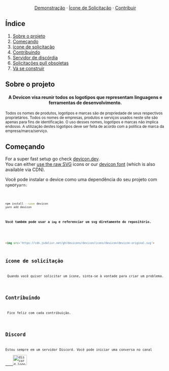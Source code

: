 <div align="center">
    <p align="center">
        <a target="_blank" href="https://github.com/FelipeSimoesDaRocha/DevIcons">Demonstração</a>
        &middot;
        <a target="_blank" href="https://github.com/FelipeSimoesDaRocha/DevIcons/issues/new"> Ícone de Solicitação</a>
        &middot;
        <a href="#contribute">Contribuir</a>
    </p>
</div>


<h2>Índice</h2>
<ol>
    <li><a href="#about">Sobre o projeto</a></li>
    <li><a href="#getting-started">Começando</a></li>
    <li><a href="#request-icon">ícone de solicitação</a></li>
    <li><a href="#contribute">Contribuindo</a></li>
    <li><a href="#discord-server">Servidor de discórdia</a></li>
    <li><a href="#stale-prs">Solicitações pull obsoletas</a></li>
    <li><a href="#build-yourself">Vá se construir</a></li>
</ol>

<h2 id="about">Sobre o projeto</h2>
<h4 align="center">
    A Devicon visa reunir todos os logotipos que representam linguagens e ferramentas de desenvolvimento.
</h4>

<sub>
  Todos os nomes de produtos, logotipos e marcas são de propriedade de seus respectivos proprietários. Todos os nomes de empresas, produtos e serviços usados ​​neste site são apenas para fins de identificação. O uso desses nomes, logotipos e marcas não implica endosso. A utilização destes logotipos deve ser feita de acordo com a política de marca da empresa/marca/serviço.
</sub>

<h2 id="getting-started">Começando</h2>

<p>
    For a super fast setup go check <a href="https://devicon.dev">devicon.dev</a>.<br />
    You can either <a href="#getting-started-svg">use the raw SVG</a> icons or our <a href="#getting-started-font">devicon font</a> (which is 
    also available via CDN).
</p>

<p> Você pode instalar o device como uma dependência do seu projeto com 
    <code>npm</code>or<code>yarn<code>:
</p>

```bash
npm install --save devicon
yarn add devicon
```

<h4>Você também pode usar a <code>img</code> e referenciar um svg diretamente do repositório.</h4>

```html

<img src='https://cdn.jsdelivr.net/gh/devicons/devicon/icons/devicon/devicon-original.svg'>

```

<h2 id="request-icon">ícone de solicitação</h2>
<p> Quando você quiser solicitar um ícone, sinta-se à vontade para criar um problema.</p>

<h2 id="contribute">Contribuindo</h2>
<p> Fico feliz com cada contribuição.</p>

<h2 id="discord-server">Discord</h2>
<p>Estou sempre em um servidor Discord. Você pode iniciar uma conversa no canal
    <a href="https://discord.com/invite/YFpCswADvF" target="_blank">
    <img src="https://raw.githubusercontent.com/maurodesouza/profile-readme-generator/master/src/assets/icons/social/discord/default.svg" width="44" height="32" alt="discord logo"  />
</p>
